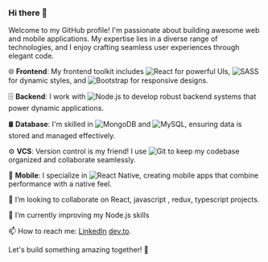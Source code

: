 ### Hi there 👋
Welcome to my GitHub profile! I'm passionate about building awesome web and mobile applications. 
My expertise lies in a diverse range of technologies, and I enjoy crafting seamless user experiences through elegant code.

🌐 **Frontend**: My frontend toolkit includes ![React](https://img.shields.io/badge/-React-61DAFB?logo=react&logoColor=white&style=flat) for powerful UIs, ![SASS](https://img.shields.io/badge/-SASS-CC6699?logo=sass&logoColor=white&style=flat) for dynamic styles, and ![Bootstrap](https://img.shields.io/badge/-Bootstrap-563D7C?logo=bootstrap&logoColor=white&style=flat) for responsive designs.

🗄 **Backend**: I work with ![Node.js](https://img.shields.io/badge/-Node.js-339933?logo=node.js&logoColor=white&style=flat) to develop robust backend systems that power dynamic applications.

🛢 **Database**: I'm skilled in ![MongoDB](https://img.shields.io/badge/-MongoDB-47A248?logo=mongodb&logoColor=white&style=flat) and ![MySQL](https://img.shields.io/badge/-MySQL-4479A1?logo=mysql&logoColor=white&style=flat), ensuring data is stored and managed effectively.

⚙️ **VCS**: Version control is my friend! I use ![Git](https://img.shields.io/badge/-Git-F05032?logo=git&logoColor=white&style=flat) to keep my codebase organized and collaborate seamlessly.

📱 **Mobile**: I specialize in ![React Native](https://img.shields.io/badge/-React%20Native-61DAFB?logo=react&logoColor=white&style=flat), creating mobile apps that combine performance with a native feel.

👯 I’m looking to collaborate on React, javascript , redux, typescript projects.

🌱 I’m currently improving my Node.js skills

📫 How to reach me:
 [LinkedIn]([(https://www.linkedin.com/in/madhavi-rupesh-gaikwad-17b0a015/)])
 [dev.to](https://dev.to/madhavigaikwad).

Let's build something amazing together! 🚀

